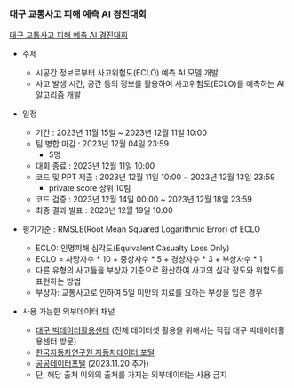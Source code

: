 ### 대구 교통사고 피해 예측 AI 경진대회
[대구 교통사고 피해 예측 AI 경진대회](https://dacon.io/competitions/official/236193/overview/description)

- 주제
    - 시공간 정보로부터 사고위험도(ECLO) 예측 AI 모델 개발
    - 사고 발생 시간, 공간 등의 정보를 활용하여 사고위험도(ECLO)를 예측하는 AI 알고리즘 개발
- 일정
    - 기간 : 2023년 11월 15일 ~ 2023년 12월 11일 10:00
    - 팀 병합 마감 : 2023년 12월 04일 23:59
        - 5명
    - 대회 종료 : 2023년 12월 11일 10:00
    - 코드 및 PPT 제출 : 2023년 12월 11일 10:00 ~ 2023년 12월 13일 23:59
        - private score 상위 10팀
    - 코드 검증 : 2023년 12월 14일 00:00 ~ 2023년 12월 18일 23:59
    - 최종 결과 발표 : 2023년 12월 19일 10:00
- 평가기준 : RMSLE(Root Mean Squared Logarithmic Error) of ECLO
    - ECLO: 인명피해 심각도(Equivalent Casualty Loss Only)
    - ECLO = 사망자수 * 10 + 중상자수 * 5 + 경상자수 * 3 + 부상자수 * 1
    - 다른 유형의 사고들을 부상자 기준으로 환산하여 사고의 심각 정도와 위험도를 표현하는 방법
    - 부상자: 교통사고로 인하여 5일 미만의 치료를 요하는 부상을 입은 경우
    
- 사용 가능한 외부데이터 채널
    - [대구 빅데이터활용센터](https://dipbigdata.kr/) (전체 데이터셋 활용을 위해서는 직접 대구 빅데이터활용센터 방문)
    - [한국자동차연구원 자동차데이터 포털](https://bigdata-car.kr/)
    - [공공데이터포털](https://www.data.go.kr/index.do) (2023.11.20 추가)
    - 단, 해당 출처 이외의 출처를 가지는 외부데이터는 사용 금지